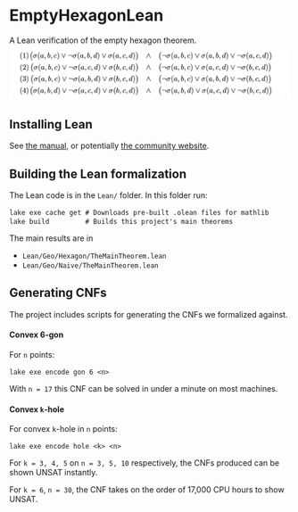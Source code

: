 # EmptyHexagonLean
A Lean verification of the empty hexagon theorem.
![Orientation constraints from the boolean formulas used in this work.](image.png)


## Installing Lean

See [the manual](https://lean-lang.org/lean4/doc/setup.html),
or potentially [the community website](https://leanprover-community.github.io/get_started.html).


## Building the Lean formalization

The Lean code is in the `Lean/` folder. In this folder run:
```
lake exe cache get # Downloads pre-built .olean files for mathlib
lake build         # Builds this project's main theorems
```

The main results are in
- `Lean/Geo/Hexagon/TheMainTheorem.lean`
- `Lean/Geo/Naive/TheMainTheorem.lean`


## Generating CNFs

The project includes scripts for generating the CNFs we formalized against.

#### Convex 6-gon
For `n` points:
```
lake exe encode gon 6 <n>
```
With `n = 17` this CNF can be solved in under a minute on most machines.

#### Convex `k`-hole
For convex `k`-hole in `n` points:
```
lake exe encode hole <k> <n>
```

For `k = 3, 4, 5` on `n = 3, 5, 10` respectively,
the CNFs produced can be shown UNSAT instantly.

For `k = 6`, `n = 30`, the CNF takes on the order of 17,000 CPU hours to show UNSAT.
